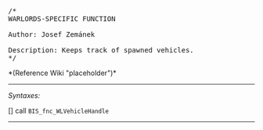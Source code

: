 <pre>/*
WARLORDS-SPECIFIC FUNCTION

Author: Josef Zemánek

Description: Keeps track of spawned vehicles.
*/</pre>*(Reference Wiki "placeholder")*<!-- Remove this after fill-in -->


---
*Syntaxes:*

[] call `BIS_fnc_WLVehicleHandle`

---
